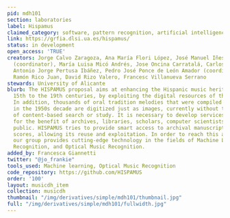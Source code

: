 ```yaml
---
pid: mdh101
section: laboratories
label: Hispamus
claimed_category: software, pattern recognition, artificial intelligence
link: https://grfia.dlsi.ua.es/hispamus/
status: in development
open_access: 'TRUE'
creators: Jorge Calvo Zaragoza, Ana María Flori López, José Manuel Iñesta Quereda
  (coordinator), María Luisa Micó Andrés, Jose Oncina Carratalá, Carlos Pérez Sancho,
  Antonio Jorge Pertusa Ibáñez, Pedro José Ponce de León Amador (coordinator), Juan
  Ramón Rico Juan, David Rizo Valero, Francesc Villanueva Serrano
stewards: University of Alicante
blurb: The HISPAMUS proposal aims at enhancing the Hispanic music heritage from the
  15th to the 19th centuries, by exploiting the digital resources of these collections.
  In addition, thousands of oral tradition melodies that were compiled by folklorists
  in the 1950s decade are digitized just as images, currently without the possibility
  of content-based search or study. It is necessary to develop services and tools
  for the benefit of archives, libraries, scholars, computer scientists and general
  public. HISPAMUS tries to provide smart access to archival manuscripts of music
  scores, allowing its reuse and exploitation. In order to reach this ambitious goal,
  our group provides cutting-edge technology in the fields of Machine Learning, Pattern
  Recognition, and Optical Music Recognition.
added_by: Francesca Giannetti
twitter: "@jo_frankie"
tools_used: Machine learning, Optical Music Recognition
code_repository: https://github.com/HISPAMUS
order: '100'
layout: musicdh_item
collection: musicdh
thumbnail: "/img/derivatives/simple/mdh101/thumbnail.jpg"
full: "/img/derivatives/simple/mdh101/fullwidth.jpg"
---
```

